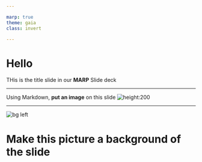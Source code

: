 ```yaml
---

marp: true
theme: gaia
class: invert

---
```



# Hello 

THis is the title slide in our **MARP** Slide deck

---

Using Markdown, **put an image** on this slide 
![height:200](https://static.wikia.nocookie.net/studio-ghibli/images/d/df/Totoro_in_the_rain.png/revision/latest?cb=20200831205004)

--- 

![bg left](https://cdn.pixabay.com/photo/2024/01/07/10/56/belem-tower-8492812_1280.jpg)
# Make this picture a background of the slide 

